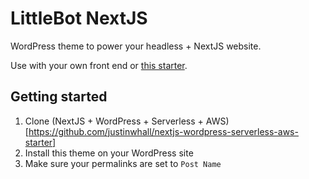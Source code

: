 # LittleBot NextJS
WordPress theme to power your headless + NextJS website.

Use with your own front end or [this starter](https://github.com/justinwhall/nextjs-wordpress-serverless-aws-starter).

## Getting started
1. Clone (NextJS + WordPress + Serverless + AWS)[https://github.com/justinwhall/nextjs-wordpress-serverless-aws-starter]
2. Install this theme on your WordPress site
3. Make sure your permalinks are set to `Post Name`